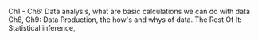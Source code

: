 Ch1 - Ch6: Data analysis, what are basic calculations we can do with data
Ch8, Ch9: Data Production, the how's and whys of data.
The Rest Of It: Statistical inference, 
